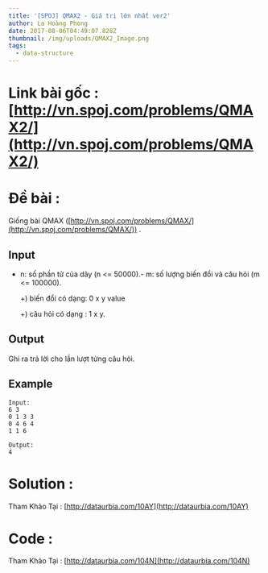 ```yaml
---
title: '[SPOJ] QMAX2 - Giá trị lớn nhất ver2'
author: La Hoàng Phong
date: 2017-08-06T04:49:07.828Z
thumbnail: /img/uploads/QMAX2_Image.png
tags:
  - data-structure
---
```

# Link bài gốc : [http://vn.spoj.com/problems/QMAX2/](http://vn.spoj.com/problems/QMAX2/)
# Đề bài : 

Giống bài QMAX ([http://vn.spoj.com/problems/QMAX/](http://vn.spoj.com/problems/QMAX/)) .

## Input

- n: số phần tử của dãy \(n &lt;= 50000\).- m: số lượng biến đổi và câu hỏi \(m &lt;= 100000\).

   +\) biến đổi có dạng: 0 x y value
   
   +\) câu hỏi có dạng : 1 x y.

## Output

Ghi ra trả lời cho lần lượt từng câu hỏi.

## Example

```
Input:
6 3
0 1 3 3
0 4 6 4
1 1 6

Output:
4
```

# Solution : 
Tham Khảo Tại : [http://dataurbia.com/10AY](http://dataurbia.com/10AY)
# Code : 
Tham Khảo Tại : [http://dataurbia.com/104N](http://dataurbia.com/104N)



